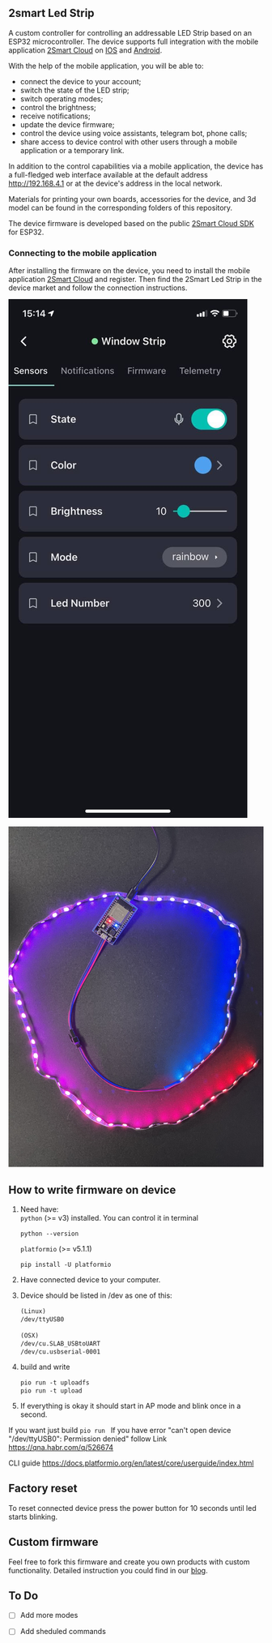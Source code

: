 ## 2smart Led Strip

A custom controller for controlling an addressable LED Strip based on an ESP32 microcontroller. The device supports full integration with the mobile application [2Smart Cloud](https://2smart.com) on [IOS](https://apps.apple.com/ru/app/2smart-cloud/id1539188825) and [Android](https://play.google.com/store/apps/details?id=com.smart.microcloud.app&hl=ru&gl=US). 


With the help of the mobile application, you will be able to:
- connect the device to your account;
- switch the state of the LED strip;
- switch operating modes;
- control the brightness;
- receive notifications;
- update the device firmware;
- control the device using voice assistants, telegram bot, phone calls;
- share access to device control with other users through a mobile application or a temporary link.


In addition to the control capabilities via a mobile application, the device has a full-fledged web interface available at the default address http://192.168.4.1 or at the device's address in the local network.

Materials for printing your own boards, accessories for the device, and 3d model can be found in the corresponding folders of this repository. 

The device firmware is developed based on the public [2Smart Cloud SDK](https://github.com/2SmartCloud/2smart-cloud-cpp-sdk) for ESP32.


### Connecting to the mobile application
After installing the firmware on the device, you need to install the mobile application [2Smart Cloud](https://2smart.com) and register. Then find the 2Smart Led Strip in the device market and follow the connection instructions. 

![image](screen_ledsrtip.jpg)

![image](LedStrip_3.JPG)


## How to write firmware on device 

1. Need have:  
     `python` (>= v3) installed. You can control it in terminal      
    ```
    python --version
    ```    

    `platformio` (>= v5.1.1)
    ```
    pip install -U platformio
    ```    

2. Have connected device to your computer.

3. Device should be listed in /dev as one of this:

    ```
    (Linux)
    /dev/ttyUSB0

    (OSX)
    /dev/cu.SLAB_USBtoUART
    /dev/cu.usbserial-0001
    ```

4. build and write

    ```
    pio run -t uploadfs
    pio run -t upload
    ```

5. If everything is okay it should start in AP mode and blink once in a second.

If you want just build 
    ```
    pio run 
    ```
If you have error "can't open device "/dev/ttyUSB0": Permission denied" follow Link https://qna.habr.com/q/526674

CLI guide https://docs.platformio.org/en/latest/core/userguide/index.html

## Factory reset
To reset connected device press the power button for 10 seconds until led starts blinking.

## Custom firmware

Feel free to fork this firmware and create you own products with custom functionality.
Detailed instruction you could find in our [blog](https://2smart.com/blog/tpost/ebvsii6y21-how-to-write-firmware-for-an-iot-device).


## To Do
* [ ] Add more modes
* [ ] Add sheduled commands


